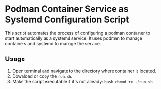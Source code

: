 # Podman Container Service as Systemd Configuration Script

This script automates the process of configuring a podman container to start automatically as a systemd service. It uses podman to manage containers and systemd to manage the service.

## Usage

1. Open terminal and navigate to the directory where container is located.
2. Download or copy the `run.sh`.
3. Make the script executable if it's not already:
   `bash chmod +x ./run.sh`
